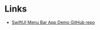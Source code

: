 # Links

* [SwiftUI Menu Bar App Demo GitHub repo](https://github.com/jlehikoinen/SwiftUIMenuBarAppDemo)

